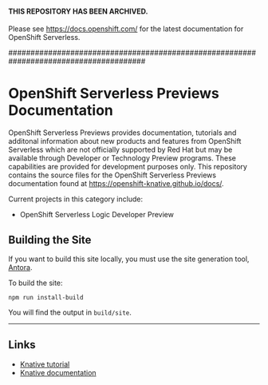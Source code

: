 #### THIS REPOSITORY HAS BEEN ARCHIVED.

Please see https://docs.openshift.com/ for the latest documentation for OpenShift Serverless.

#######################################################################################

# OpenShift Serverless Previews Documentation

OpenShift Serverless Previews provides documentation, tutorials and additonal
information about new products and features from OpenShift Serverless which are
not officially supported by Red Hat but may be available through Developer or
Technology Preview programs. These capabilities are provided for development
purposes only.  This repository contains the source files for the OpenShift
Serverless Previews documentation found at
https://openshift-knative.github.io/docs/.

Current projects in this category include:

* OpenShift Serverless Logic Developer Preview


## Building the Site

If you want to build this site locally, you must use the site generation tool,
[Antora](https://docs.antora.org/antora/2.3/install/install-antora/).

To build the site:

```shell
npm run install-build
```

You will find the output in `build/site`.

--------------
## Links
* [Knative tutorial](https://redhat-developer-demos.github.io/knative-tutorial)
* [Knative documentation](https://github.com/knative/docs)
